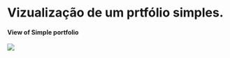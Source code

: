 # Vizualização de um prtfólio simples.
#### View of  Simple portfolio

<img src="https://github.com/HenriqueBeserra/ProjetosJavascript/blob/main/ProjetoSite/view/Sem%20t%C3%ADtulo.png">
